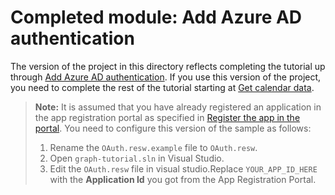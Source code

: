 # Completed module: Add Azure AD authentication

The version of the project in this directory reflects completing the tutorial up through [Add Azure AD authentication](https://docs.microsoft.com/graph/tutorials/uwp?tutorial-step=3). If you use this version of the project, you need to complete the rest of the tutorial starting at [Get calendar data](https://docs.microsoft.com/graph/tutorials/uwp?tutorial-step=4).

> **Note:** It is assumed that you have already registered an application in the app registration portal as specified in [Register the app in the portal](https://docs.microsoft.com/graph/tutorials/uwp?tutorial-step=2). You need to configure this version of the sample as follows:
>
> 1. Rename the `OAuth.resw.example` file to `OAuth.resw`.
> 1. Open `graph-tutorial.sln` in Visual Studio.
> 1. Edit the `OAuth.resw` file in visual studio.Replace `YOUR_APP_ID_HERE` with the **Application Id** you got from the App Registration Portal.
